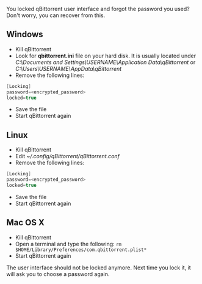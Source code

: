 You locked qBittorrent user interface and forgot the password you used?
Don't worry, you can recover from this.

## Windows
* Kill qBittorrent
* Look for **qbittorrent.ini** file on your hard disk. It is usually located under _C:\Documents and Settings\USERNAME\Application Data\qBittorrent_ or _C:\Users\USERNAME\AppData\qBittorrent_
* Remove the following lines:
```c++
[Locking]
password=<encrypted_password>
locked=true
```
* Save the file
* Start qBittorrent again

## Linux
* Kill qBittorrent
* Edit _~/.config/qBittorrent/qBittorrent.conf_
* Remove the following lines:
```c++
[Locking]
password=<encrypted_password>
locked=true
```
* Save the file
* Start qBittorrent again

## Mac OS X
* Kill qBittorrent
* Open a terminal and type the following:
``rm $HOME/Library/Preferences/com.qbittorrent.plist*``
* Start qBittorrent again

The user interface should not be locked anymore. Next time you lock it, it will ask you to choose a password again.